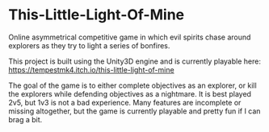 # This-Little-Light-Of-Mine
Online asymmetrical competitive game in which evil spirits chase around explorers as they try to light a series of bonfires.

This project is built using the Unity3D engine and is currently playable here:
https://tempestmk4.itch.io/this-little-light-of-mine

The goal of the game is to either complete objectives as an explorer, or kill the explorers while defending objectives as a nightmare.  It is best played 2v5, but 1v3 is not a bad experience.  Many features are incomplete or missing altogether, but the game is currently playable and pretty fun if I can brag a bit.
